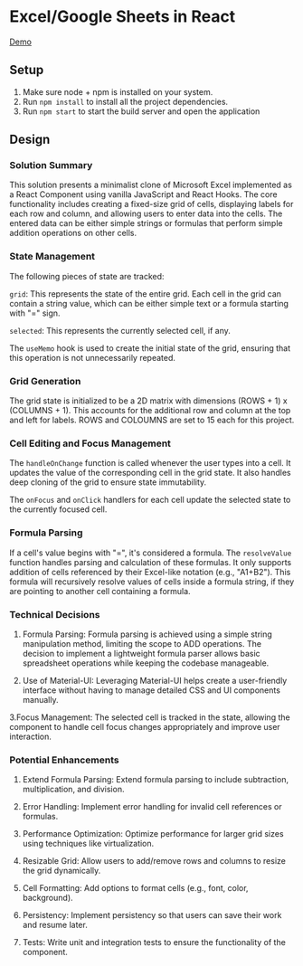 # Excel/Google Sheets in React

[Demo](https://keshav137.github.io/react-excel/)

## Setup

1. Make sure node + npm is installed on your system.
2. Run `npm install` to install all the project dependencies.
3. Run `npm start` to start the build server and open the application

## Design

### Solution Summary

This solution presents a minimalist clone of Microsoft Excel implemented as a React Component using vanilla JavaScript and React Hooks. The core functionality includes creating a fixed-size grid of cells, displaying labels for each row and column, and allowing users to enter data into the cells. The entered data can be either simple strings or formulas that perform simple addition operations on other cells.

### State Management

The following pieces of state are tracked:

`grid`: This represents the state of the entire grid. Each cell in the grid can contain a string value, which can be either simple text or a formula starting with "=" sign.

`selected`: This represents the currently selected cell, if any.

The `useMemo` hook is used to create the initial state of the grid, ensuring that this operation is not unnecessarily repeated.

### Grid Generation

The grid state is initialized to be a 2D matrix with dimensions (ROWS + 1) x (COLUMNS + 1). This accounts for the additional row and column at the top and left for labels. ROWS and COLOUMNS are set to 15 each for this project.

### Cell Editing and Focus Management

The `handleOnChange` function is called whenever the user types into a cell. It updates the value of the corresponding cell in the grid state. It also handles deep cloning of the grid to ensure state immutability.

The `onFocus` and `onClick` handlers for each cell update the selected state to the currently focused cell.

### Formula Parsing

If a cell's value begins with "=", it's considered a formula. The `resolveValue` function handles parsing and calculation of these formulas. It only supports addition of cells referenced by their Excel-like notation (e.g., "A1+B2"). This formula will recursively resolve values of cells inside a formula string, if they are pointing to another cell containing a formula.

### Technical Decisions

1. Formula Parsing: Formula parsing is achieved using a simple string manipulation method, limiting the scope to ADD operations. The decision to implement a lightweight formula parser allows basic spreadsheet operations while keeping the codebase manageable.

2. Use of Material-UI: Leveraging Material-UI helps create a user-friendly interface without having to manage detailed CSS and UI components manually.

3.Focus Management: The selected cell is tracked in the state, allowing the component to handle cell focus changes appropriately and improve user interaction.

### Potential Enhancements

1. Extend Formula Parsing: Extend formula parsing to include subtraction, multiplication, and division.

2. Error Handling: Implement error handling for invalid cell references or formulas.

3. Performance Optimization: Optimize performance for larger grid sizes using techniques like virtualization.

4. Resizable Grid: Allow users to add/remove rows and columns to resize the grid dynamically.

5. Cell Formatting: Add options to format cells (e.g., font, color, background).

6. Persistency: Implement persistency so that users can save their work and resume later.

7. Tests: Write unit and integration tests to ensure the functionality of the component.
